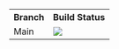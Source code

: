 <table>
  <tr>
    <th>Branch</th>
    <th>Build Status</th>
  </tr>
  <tr>
    <td>Main</td>
    <td>
        <img src="https://github.com/Gurdilsson/Holocron/workflows/Build/badge.svg?branch=main"/>
    </td>
  </tr>
</table>
